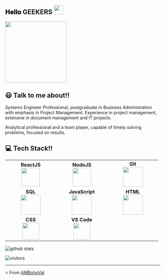 <h2> 𝐇𝐞𝐥𝐥𝐨 GEEKERS  <img src="https://user-images.githubusercontent.com/5679180/79618120-0daffb80-80be-11ea-819e-d2b0fa904d07.gif" width="30px"></h2>

<img align='center' src='https://pa1.narvii.com/6580/8098c6e9207376889eeb0532d9f5a0723c4d73f5_hq.gif' width='200"'>

## 😃 Talk to me about!!

Systems Engineer Professional, postgraduate in Business Administration with emphasis in Project Management. Experience in project management, extensive in document management and IT projects.

Analytical professional and a team player, capable of timely solving problems, focused on results.

## :computer: Tech Stack!! 


<table>
<tbody>
 <tr>
<td align="center" width="20%">
<span><b><center>ReactJS</center></b></span> 
<img height=60px src="https://img.icons8.com/ultraviolet/2x/react.png"> 
</td>

<td align="center" width="20%">
<span><b><center>NodeJS</center></b></span> 
<img height=60px src="https://img.icons8.com/color/2x/nodejs.png"> 
</td>

<td align="center" width="20%">
<span><b><center>Git</center></b></span> 
<img height=65px src="https://img.icons8.com/ios-glyphs/2x/github-2.png"> 
</td>
</tr>

<tr>
<td align="center" width="20%">
<span><b><center>SQL</center></b></span> 
<img height=65px src="https://img.icons8.com/ios-filled/2x/sql.png"> 
</td>

<td align="center" width="20%">
<span><b><center>JavaScript</center></b></span> 
<img height=65px src="https://img.icons8.com/color/2x/javascript.png"> 
</td>

<td align="center" width="20%">
<span><b><center>HTML</center></b></span> 
<img height=65px src="https://img.icons8.com/color/2x/html-5.png"> 
</td>
</tr>

<tr>
<td align="center" width="20%">
<span><b><center>CSS</center></b></span> 
<img height=55px src="https://cdn.svgporn.com/logos/css-3.svg"> 
</td>

<td align="center" width="20%">
<span><b><center>VS Code</center></b></span> 
<img height=55px src="https://cdn.svgporn.com/logos/visual-studio-code.svg"> 
</td>

<td align="center" width="20%">
<span><b><center></center></b></span> 
 
</td>
</tr>

</tbody>
</table>

![github stats](https://github-readme-stats.vercel.app/api?username=AMBohoVal&show_icons=true)

![visitors](https://visitor-badge.glitch.me/badge?page_id=AMBohoVal.AMBohoVal)

---

⭐️ From [AMBohoVal](https://github.com/AMBohoVal)
